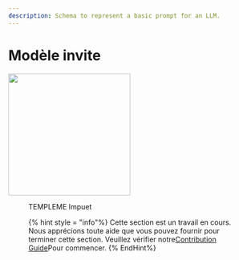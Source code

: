 ```yaml
---
description: Schema to represent a basic prompt for an LLM.
---
```


# Modèle invite

<gigne> <img src = "../../../. Gitbook / Assets / image (2) (1) (1) (1) (1) (1) (1) (1) (1) (1) (1) (1) (2) (1) .png" alt = "" width = "243"> <Figure> <p> TEMPLEME Impuet

{% hint style = "info"%}
Cette section est un travail en cours. Nous apprécions toute aide que vous pouvez fournir pour terminer cette section. Veuillez vérifier notre[Contribution Guide](broken-reference)Pour commencer.
{% EndHint%}
